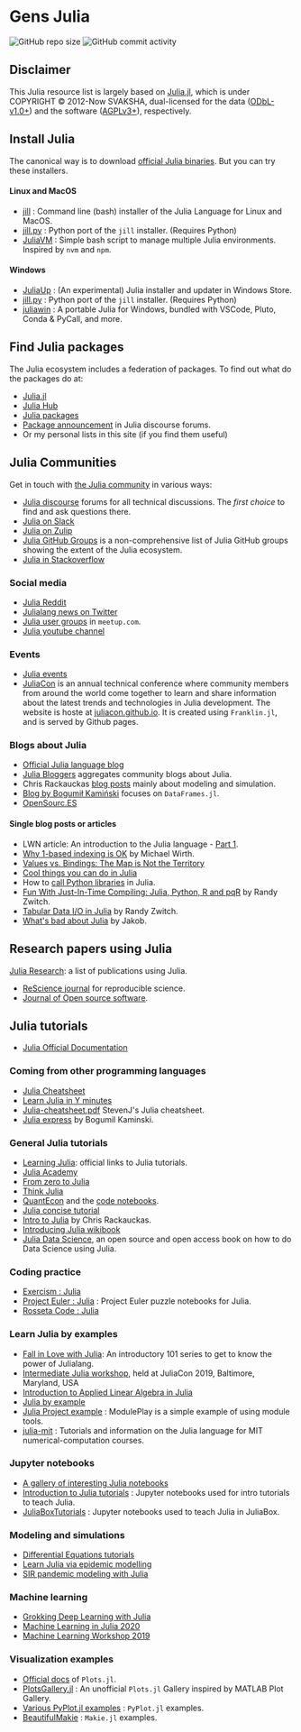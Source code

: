 # Gens Julia

![GitHub repo size](https://img.shields.io/github/repo-size/sosiristseng/GensJulia) ![GitHub commit activity](https://img.shields.io/github/commit-activity/m/sosiristseng/GensJulia)

## Disclaimer

This Julia resource list is largely based on [Julia.jl](https://github.com/svaksha/Julia.jl), which is under COPYRIGHT © 2012-Now SVAKSHA, dual-licensed for the data ([ODbL-v1.0+](https://opendatacommons.org/licenses/odbl/1-0/)) and the software ([AGPLv3+](http://www.gnu.org/licenses/agpl-3.0.en.html)), respectively.

## Install Julia

The canonical way is to download [official Julia binaries](http://julialang.org/downloads/). But you can try these installers.

<!-- tabs:start -->

#### **Linux and MacOS**

- [jill](https://github.com/abelsiqueira/jill) : Command line (bash) installer of the Julia Language for Linux and MacOS.
- [jill.py](https://github.com/johnnychen94/jill.py) : Python port of the `jill` installer. (Requires Python)
- [JuliaVM](https://github.com/pmargreff/juliavm) : Simple bash script to manage multiple Julia environments. Inspired by `nvm` and `npm`.

#### **Windows**

- [JuliaUp](https://github.com/JuliaLang/juliaup) : (An experimental) Julia installer and updater in Windows Store.
- [jill.py](https://github.com/johnnychen94/jill.py) : Python port of the `jill` installer. (Requires Python)
- [juliawin](https://github.com/heetbeet/juliawin) : A portable Julia for Windows, bundled with VSCode, Pluto, Conda & PyCall, and more.

<!-- tabs:end -->

## Find Julia packages

The Julia ecosystem includes a federation of packages. To find out what do the packages do at:

- [Julia.jl](https://github.com/svaksha/Julia.jl)
- [Julia Hub](https://juliahub.com/ui/index.html)
- [Julia packages](https://juliapackages.com/)
- [Package announcement](https://discourse.julialang.org/c/community/packages/47) in Julia discourse forums.
- Or my personal lists in this site (if you find them useful)

## Julia Communities

Get in touch with [the Julia community](http://julialang.org/community/) in various ways:

- [Julia discourse](https://discourse.julialang.org/) forums for all technical discussions. The *first choice* to find and ask questions there.
- [Julia on Slack](https://join.slack.com/t/julialang/shared_invite/zt-nmal0i0x-LcYEtdnTameGsXmBzMzgog)
- [Julia on Zulip](https://julialang.zulipchat.com/)
- [Julia GitHub Groups](https://julialang.org/community/organizations/) is a non-comprehensive list of Julia GitHub groups showing the extent of the Julia ecosystem.
- [Julia in Stackoverflow](http://stackoverflow.com/questions/tagged/julia-lang)

### Social media

- [Julia Reddit](http://www.reddit.com/r/Julia/)
- [Julialang news on Twitter](https://twitter.com/julialang_news)
- [Julia user groups](https://www.meetup.com/topics/julia/) in `meetup.com`.
- [Julia youtube channel](https://www.youtube.com/user/JuliaLanguage)

### Events

- [Julia events](https://julialang.org/community/#events)
- [JuliaCon](http://juliacon.org/) is an annual technical conference where community members from around the world come together to learn and share information about the latest trends and technologies in Julia development. The website is hoste at [juliacon.github.io](https://github.com/JuliaCon/juliacon.github.io). It is created using `Franklin.jl`, and is served by Github pages.

### Blogs about Julia

- [Official Julia language blog](http://julialang.org/blog/)
- [Julia Bloggers](https://www.juliabloggers.com) aggregates community blogs about Julia.
- Chris Rackauckas [blog posts](http://www.stochasticlifestyle.com/) mainly about modeling and simulation.
- [Blog by Bogumił Kamiński](https://bkamins.github.io/) focuses on `DataFrames.jl`.
- [OpenSourc.ES](https://opensourc.es)

#### Single blog posts or articles

- LWN article: An introduction to the Julia language - [Part 1](https://lwn.net/Articles/763626/).
- [Why 1-based indexing is OK](https://craftofcoding.wordpress.com/2017/03/12/why-1-based-indexing-is-ok/) by Michael Wirth.
- [Values vs. Bindings: The Map is Not the Territory](http://www.johnmyleswhite.com/notebook/2014/09/06/values-vs-bindings-the-map-is-not-the-territory/)
- [Cool things you can do in Julia](http://assoc.tumblr.com/post/71454527084/cool-things-you-can-do-in-julia)
- How to [call Python libraries](http://blog.leahhanson.us/julia-calling-python-calling-julia.html) in Julia.
- [Fun With Just-In-Time Compiling: Julia, Python, R and pqR](http://randyzwitch.com/python-pypy-julia-r-pqr-jit-just-in-time-compiler/) by Randy Zwitch.
- [Tabular Data I/O in Julia](http://www.r-bloggers.com/tabular-data-io-in-julia/) by Randy Zwitch.
- [What's bad about Julia](https://viralinstruction.com/posts/badjulia/) by Jakob.

## Research papers using Julia

[Julia Research](https://julialang.org/research/): a list of publications using Julia.

- [ReScience journal](https://github.com/ReScience/ReScience) for reproducible science.
- [Journal of Open source software](https://joss.theoj.org).

## Julia tutorials

- [Julia Official Documentation](https://docs.julialang.org/en/v1/index.html)

### Coming from other programming languages

- [Julia Cheatsheet](https://juliadocs.github.io/Julia-Cheat-Sheet/)
- [Learn Julia in Y minutes](https://learnxinyminutes.com/docs/julia/)
- [Julia-cheatsheet.pdf](http://math.mit.edu/~stevenj/Julia-cheatsheet.pdf) StevenJ's Julia cheatsheet.
- [Julia express](http://bogumilkaminski.pl/files/julia_express.pdf) by Bogumil Kaminski.

### General Julia tutorials

- [Learning Julia](https://julialang.org/learning/): official links to Julia tutorials.
- [Julia Academy](https://juliaacademy.com)
- [From zero to Julia](https://techytok.com/from-zero-to-julia/)
- [Think Julia](https://benlauwens.github.io/ThinkJulia.jl/latest/book.html)
- [QuantEcon](https://quantecon.org/quantecon-jl/) and the [code notebooks](https://github.com/QuantEcon/quantecon-notebooks-julia).
- [Julia concise tutorial](https://github.com/sylvaticus/juliatutorial)
- [Intro to Julia](https://ucidatascienceinitiative.github.io/IntroToJulia/) by Chris Rackauckas.
- [Introducing Julia wikibook](https://en.wikibooks.org/wiki/Introducing_Julia)
- [Julia Data Science](https://juliadatascience.io/), an open source and open access book on how to do Data Science using Julia.

### Coding practice

- [Exercism : Julia](https://exercism.io/tracks/julia)
- [Project Euler : Julia](https://github.com/heetbeet/project-euler-julia) : Project Euler puzzle notebooks for Julia.
- [Rosseta Code : Julia](http://rosettacode.org/wiki/Category:Julia)

### Learn Julia by examples

- [Fall in Love with Julia](https://github.com/schlichtanders/fall-in-love-with-julia): An introductory 101 series to get to know the power of Julialang.
- [Intermediate Julia workshop](https://github.com/dpsanders/intermediate_julia_2019), held at JuliaCon 2019, Baltimore, Maryland, USA
- [Introduction to Applied Linear Algebra in Julia](https://web.stanford.edu/~boyd/vmls/)
- [Julia by example](https://juliabyexample.helpmanual.io/)
- [Julia Project example](https://github.com/robbyriverside/ModulePlay) : ModulePlay is a simple example of using module tools.
- [julia-mit](https://github.com/stevengj/julia-mit) : Tutorials and information on the Julia language for MIT numerical-computation courses.

### Jupyter notebooks

- [A gallery of interesting Julia notebooks](https://github.com/jupyter/jupyter/wiki/A-gallery-of-interesting-Jupyter-Notebooks#julia)
- [Introduction to Julia tutorials](https://github.com/xorJane/Introduction_to_Julia_tutorials) : Jupyter notebooks used for intro tutorials to teach Julia.
- [JuliaBoxTutorials](https://github.com/JuliaComputing/JuliaBoxTutorials) : Jupyter notebooks used to teach Julia in JuliaBox.

### Modeling and simulations

- [Differential Equations tutorials](https://tutorials.sciml.ai/)
- [Learn Julia via epidemic modelling](https://github.com/dpsanders/LearnJulia2020)
- [SIR pandemic modeling with Julia](https://github.com/epirecipes/sir-julia)

### Machine learning

- [Grokking Deep Learning with Julia](https://github.com/deepaksuresh/Grokking-Deep-Learning-with-Julia)
- [Machine Learning in Julia 2020](https://github.com/ablaom/MachineLearningInJulia2020)
- [Machine Learning Workshop 2019](https://github.com/mbauman/MachineLearningWorkshop2019)

### Visualization examples

- [Official docs](http://docs.juliaplots.org/latest/) of `Plots.jl`.
- [PlotsGallery.jl](https://github.com/goropikari/PlotsGallery.jl) : An unofficial `Plots.jl` Gallery inspired by MATLAB Plot Gallery.
- [Various PyPlot.jl examples](https://gist.github.com/gizmaa/7214002) : `PyPlot.jl` examples.
- [BeautifulMakie](https://lazarusa.github.io/BeautifulMakie/) : `Makie.jl` examples.
